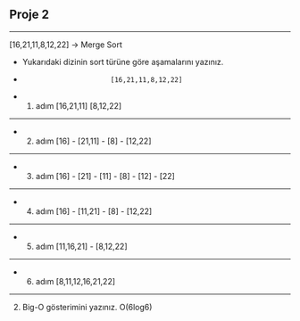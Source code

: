 ## Proje 2
---
[16,21,11,8,12,22] -> Merge Sort
* Yukarıdaki dizinin sort türüne göre aşamalarını yazınız.  
*                           [16,21,11,8,12,22]
* 1. adım      [16,21,11]                           [8,12,22]
---                                    
* 2. adım   [16]     -     [21,11]      -       [8]    -       [12,22]
---
* 3. adım [16]  -   [21]   -  [11]      -       [8]  -   [12]   -   [22]
---
* 4. adım    [16]  -  [11,21]           -        [8]      -     [12,22]
---
* 5. adım     [11,16,21]                -             [8,12,22]
---
* 6. adım                   [8,11,12,16,21,22]
---
2. Big-O gösterimini yazınız.
O(6log6)